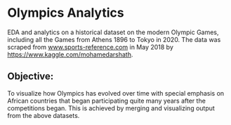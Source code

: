 # Olympics Analytics 
EDA and analytics on a historical dataset on the modern Olympic Games, including all the Games from Athens 1896 to Tokyo in 2020. The data was scraped from www.sports-reference.com in May 2018 by https://www.kaggle.com/mohamedarshath.

## Objective:
To visualize how Olympics has evolved over time with special emphasis on African countries that began participating quite many years after the competitions began. This is achieved by merging and visualizing output from the above datasets.
